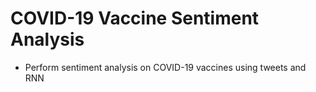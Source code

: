 # COVID-19 Vaccine Sentiment Analysis

- Perform sentiment analysis on COVID-19 vaccines using tweets and RNN